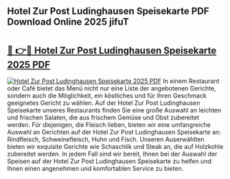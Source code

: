 ## Hotel Zur Post Ludinghausen Speisekarte PDF Download Online 2025 jifuT

# <h2><a href="http://gc8vdw3.nevu.top/?p=Hotel+Zur+Post+Ludinghausen+Speisekarte">🔗 👉🔴 Hotel Zur Post Ludinghausen Speisekarte 2025 PDF</a></h2>

[![Hotel Zur Post Ludinghausen Speisekarte 2025 PDF](https://i.imgur.com/dBaPXMq.png)](http://gc8vdw3.nevu.top/?p=Hotel+Zur+Post+Ludinghausen+Speisekarte)
In einem Restaurant oder Café bietet das Menü nicht nur eine Liste der angebotenen Gerichte, sondern auch die Möglichkeit, ein köstliches und für Ihren Geschmack geeignetes Gericht zu wählen. Auf der Hotel Zur Post Ludinghausen Speisekarte unseres Restaurants finden Sie eine große Auswahl an leichten und frischen Salaten, die aus frischem Gemüse und Obst zubereitet werden. Für diejenigen, die Fleisch lieben, bieten wir eine umfangreiche Auswahl an Gerichten auf der Hotel Zur Post Ludinghausen Speisekarte an: Rindfleisch, Schweinefleisch, Huhn und Fisch. Unseren Auserwählten bieten wir exquisite Gerichte wie Schaschlik und Steak an, die auf Holzkohle zubereitet werden. In jedem Fall sind wir bereit, Ihnen bei der Auswahl der Speisen auf der Hotel Zur Post Ludinghausen Speisekarte zu helfen und Ihnen einen angenehmen und komfortablen Service zu bieten.
